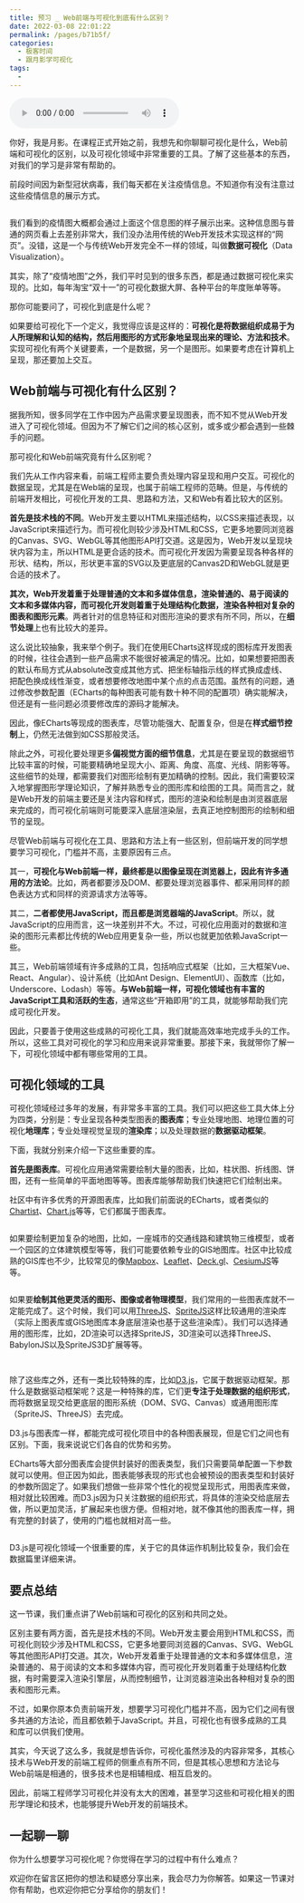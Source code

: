 ```yaml
---
title: 预习 _ Web前端与可视化到底有什么区别？
date: 2022-03-08 22:01:22
permalink: /pages/b71b5f/
categories:
  - 极客时间
  - 跟月影学可视化
tags:
  - 
---
```

<audio title="预习 _ Web前端与可视化到底有什么区别？" src="https://static001.geekbang.org/resource/audio/4c/e6/4cf8802e1194711a4f847283f31549e6.mp3" controls="controls"></audio> 
<p>你好，我是月影。在课程正式开始之前，我想先和你聊聊可视化是什么，Web前端和可视化的区别，以及可视化领域中非常重要的工具。了解了这些基本的东西，对我们的学习是非常有帮助的。</p><p>前段时间因为新型冠状病毒，我们每天都在关注疫情信息。不知道你有没有注意过这些疫情信息的展示方式。</p><p><a href="https://vis.ucloud365.com/ncov/china_stat/#/"><img src="https://static001.geekbang.org/resource/image/5a/d8/5ad44fe26f7eb1b2132a041a2e62a2d8.png" alt="" title="来源：北京大学可视化与可视分析实验室"></a></p><p>我们看到的疫情图大概都会通过上面这个信息图的样子展示出来。这种信息图与普通的网页看上去差别非常大，我们没办法用传统的Web开发技术实现这样的“网页”。没错，这是一个与传统Web开发完全不一样的领域，叫做<strong>数据可视化</strong>（Data Visualization）。</p><p>其实，除了“疫情地图”之外，我们平时见到的很多东西，都是通过数据可视化来实现的。比如，每年淘宝“双十一”的可视化数据大屏、各种平台的年度账单等等。</p><p>那你可能要问了，可视化到底是什么呢？</p><p>如果要给可视化下一个定义，我觉得应该是这样的：<strong>可视化是将数据组织成易于为人所理解和认知的结构，然后用图形的方式形象地呈现出来的理论、方法和技术</strong>。实现可视化有两个关键要素，一个是数据，另一个是图形。如果要考虑在计算机上呈现，那还要加上交互。</p><h2>Web前端与可视化有什么区别？</h2><p>据我所知，很多同学在工作中因为产品需求要呈现图表，而不知不觉从Web开发进入了可视化领域。但因为不了解它们之间的核心区别，或多或少都会遇到一些棘手的问题。</p><!-- [[[read_end]]] --><p>那可视化和Web前端究竟有什么区别呢？</p><p>我们先从工作内容来看，前端工程师主要负责处理内容呈现和用户交互。可视化的数据呈现，尤其是在Web端的呈现，也属于前端工程师的范畴。但是，与传统的前端开发相比，可视化开发的工具、思路和方法，又和Web有着比较大的区别。</p><p><strong>首先是技术栈的不同</strong>。Web开发主要以HTML来描述结构，以CSS来描述表现，以JavaScript来描述行为。而可视化则较少涉及HTML和CSS，它更多地要同浏览器的Canvas、SVG、WebGL等其他图形API打交道。这是因为，Web开发以呈现块状内容为主，所以HTML是更合适的技术。而可视化开发因为需要呈现各种各样的形状、结构，所以，形状更丰富的SVG以及更底层的Canvas2D和WebGL就是更合适的技术了。<br>
<img src="https://static001.geekbang.org/resource/image/92/96/928189f29b8863cf55cfbdcc3ec84496.jpg" alt="" title="Web前端和可视化基础技术栈"></p><p><strong>其次，Web开发着重于处理普通的文本和多媒体信息，渲染普通的、易于阅读的文本和多媒体内容，而可视化开发则着重于处理结构化数据，渲染各种相对复杂的图表和图形元素</strong>。两者针对的信息特征和对图形渲染的要求有所不同，所以，在<strong>细节处理</strong>上也有比较大的差异。</p><p>这么说比较抽象，我来举个例子。我们在使用ECharts这样现成的图标库开发图表的时候，往往会遇到一些产品需求不能很好被满足的情况。比如，如果想要把图表的默认布局方式从absolute改变成其他方式、把坐标轴指示线的样式换成虚线、把配色换成线性渐变，或者想要修改地图中某个点的点击范围。虽然有的问题，通过修改参数配置（ECharts的每种图表可能有数十种不同的配置项）确实能解决，但还是有一些问题必须要修改库的源码才能解决。</p><p>因此，像ECharts等现成的图表库，尽管功能强大、配置复杂，但是在<strong>样式细节控制</strong>上，仍然无法做到如CSS那般灵活。</p><p>除此之外，可视化要处理更多<strong>偏视觉方面的细节信息</strong>，尤其是在要呈现的数据细节比较丰富的时候，可能要精确地呈现大小、距离、角度、高度、光线、阴影等等。这些细节的处理，都需要我们对图形绘制有更加精确的控制。因此，我们需要较深入地掌握图形学理论知识，了解并熟悉专业的图形库和绘图的工具。简而言之，就是Web开发的前端主要还是关注内容和样式，图形的渲染和绘制是由浏览器底层来完成的，而可视化前端则可能要深入底层渲染层，去真正地控制图形的绘制和细节的呈现。</p><p>尽管Web前端与可视化在工具、思路和方法上有一些区别，但前端开发的同学想要学习可视化，门槛并不高，主要原因有三点。</p><p>其一，<strong>可视化与Web前端一样，最终都是以图像呈现在浏览器上，因此有许多通用的方法论</strong>。比如，两者都要涉及DOM、都要处理浏览器事件、都采用同样的颜色表达方式和同样的资源请求方法等等。</p><p>其二，<strong>二者都使用JavaScript，而且都是浏览器端的JavaScript</strong>。所以，就JavaScript的应用而言，这一块差别并不大。不过，可视化应用面对的数据和渲染的图形元素都比传统的Web应用更复杂一些，所以也就更加依赖JavaScript一些。</p><p>其三，Web前端领域有许多成熟的工具，包括响应式框架（比如，三大框架Vue、React、Angular）、设计系统（比如Ant Design、ElementUI）、函数库（比如，Underscore、Lodash）等等。<strong>与Web前端一样，可视化领域也有丰富的JavaScript工具和活跃的生态</strong>，通常这些“开箱即用”的工具，就能够帮助我们完成可视化开发。</p><p>因此，只要善于使用这些成熟的可视化工具，我们就能高效率地完成手头的工作。所以，这些工具对可视化的学习和应用来说非常重要。那接下来，我就带你了解一下，可视化领域中都有哪些常用的工具。</p><h2>可视化领域的工具</h2><p>可视化领域经过多年的发展，有非常多丰富的工具。我们可以把这些工具大体上分为四类，分别是：专业呈现各种类型图表的<strong>图表库</strong>；专业处理地图、地理位置的可视化<strong>地理库</strong>；专业处理视觉呈现的<strong>渲染库</strong>；以及处理数据的<strong>数据驱动框架</strong>。</p><p>下面，我就分别来介绍一下这些重要的库。</p><p><strong>首先是图表库</strong>。可视化应用通常需要绘制大量的图表，比如，柱状图、折线图、饼图，还有一些简单的平面地图等等。图表库能够帮助我们快速把它们绘制出来。</p><p>社区中有许多优秀的开源图表库，比如我们前面说的ECharts，或者类似的<a href="https://github.com/gionkunz/chartist-js">Chartist</a>、<a href="https://github.com/chartjs/Chart.js">Chart.js</a>等等，它们都属于图表库。</p><p><img src="https://static001.geekbang.org/resource/image/93/45/9326dac973df3afffdb6012bb75f2b45.jpg" alt=""></p><p>如果要绘制更加复杂的地图，比如，一座城市的交通线路和建筑物三维模型，或者一个园区的立体建筑模型等等，我们可能要依赖专业的GIS地图库。社区中比较成熟的GIS库也不少，比较常见的像<a href="https://www.mapbox.com/">Mapbox</a>、<a href="https://leafletjs.com/">Leaflet</a>、<a href="http://deck.gl/">Deck.gl</a>、<a href="https://cesium.com/cesiumjs/">CesiumJS</a>等等。</p><p><img src="https://static001.geekbang.org/resource/image/0e/d4/0ecc3b4d55b964205bba54af390434d4.jpg" alt="" title="Deck.gl绘制的3D地图效果"></p><p>如果要<strong>绘制其他更灵活的图形、图像或者物理模型</strong>，我们常用的一些图表库就不一定能完成了。这个时候，我们可以用<a href="https://threejs.org/">ThreeJS</a>、<a href="https://spritejs.org">SpriteJS</a>这样比较通用的渲染库（实际上图表库或GIS地图库本身底层渲染也基于这些渲染库）。我们可以选择通用的图形库，比如，2D渲染可以选择SpriteJS，3D渲染可以选择ThreeJS、BabylonJS以及SpriteJS3D扩展等等。</p><p><img src="https://static001.geekbang.org/resource/image/f9/26/f946c2230179ce2f3b13f42c8d719126.jpg" alt="" title="SpriteJS"></p><p><img src="https://static001.geekbang.org/resource/image/59/6a/59864101b60fff4da568e56f0542a66a.jpg" alt="" title="ThreeJS"></p><p>除了这些库之外，还有一类比较特殊的库，比如<a href="https://d3js.org/">D3.js</a>，它属于数据驱动框架。那什么是数据驱动框架呢？这是一种特殊的库，它们更<strong>专注于处理数据的组织形式</strong>，而将数据呈现交给更底层的图形系统（DOM、SVG、Canvas）或通用图形库（SpriteJS、ThreeJS）去完成。</p><p>D3.js与图表库一样，都能完成可视化项目中的各种图表展现，但是它们之间也有区别。下面，我来说说它们各自的优势和劣势。</p><p>ECharts等大部分图表库会提供封装好的图表类型，我们只需要简单配置一下参数就可以使用。但正因为如此，图表能够表现的形式也会被预设的图表类型和封装好的参数所固定了。如果我们想做一些非常个性化的视觉呈现形式，用图表库来做，相对就比较困难。而D3.js因为只关注数据的组织形式，将具体的渲染交给底层去做，所以更加灵活，扩展起来也很方便。但相对地，就不像其他的图表库一样，拥有完整的封装了，使用的门槛也就相对高一些。</p><p><img src="https://static001.geekbang.org/resource/image/d2/38/d20b5c245c69520d3a935a0b2d5d8238.jpg" alt="" title="用d3绘制的等高线"></p><p>D3.js是可视化领域一个很重要的库，关于它的具体运作机制比较复杂，我们会在数据篇里详细来讲。</p><h2>要点总结</h2><p>这一节课，我们重点讲了Web前端和可视化的区别和共同之处。</p><p>区别主要有两方面，首先是技术栈的不同。Web开发主要会用到HTML和CSS，而可视化则较少涉及HTML和CSS，它更多地要同浏览器的Canvas、SVG、WebGL等其他图形API打交道。其次，Web开发着重于处理普通的文本和多媒体信息，渲染普通的、易于阅读的文本和多媒体内容，而可视化开发则着重于处理结构化数据，有时需要深入渲染引擎层，从而控制细节，让浏览器渲染出各种相对复杂的图表和图形元素。</p><p>不过，如果你原本负责前端开发，想要学习可视化门槛并不高，因为它们之间有很多共通的方法论，而且都依赖于JavaScript。并且，可视化也有很多成熟的工具和库可以供我们使用。</p><p>其实，今天说了这么多，我就是想告诉你，可视化虽然涉及的内容非常多，其核心技术与Web开发的前端工程师的侧重点有所不同，但是其核心思想和方法论与Web前端是相通的，很多技术也是相辅相成、相互启发的。</p><p>因此，前端工程师学习可视化并没有太大的困难，甚至学习这些和可视化相关的图形学理论和技术，也能够提升Web开发的前端技术。</p><h2>一起聊一聊</h2><p>你为什么想要学习可视化呢？你觉得在学习的过程中有什么难点？</p><p>欢迎你在留言区把你的想法和疑惑分享出来，我会尽力为你解答。如果这一节课对你有帮助，也欢迎你把它分享给你的朋友们！</p>